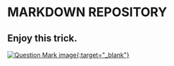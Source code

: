 # MARKDOWN REPOSITORY

## Enjoy this trick.

[![Question Mark image](https://upload.wikimedia.org/wikipedia/commons/thumb/5/55/Question_Mark.svg/2560px-Question_Mark.svg.png){:target="_blank"}](https://random.dog/)
